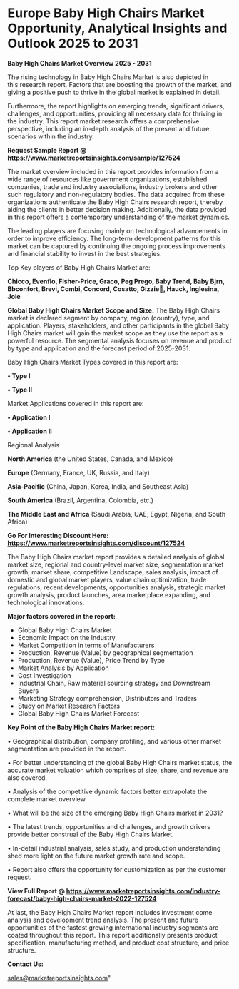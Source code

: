   # Europe Baby High Chairs Market Opportunity, Analytical Insights and Outlook 2025 to 2031

<Strong> Baby High Chairs Market Overview 2025 - 2031</strong>

The rising technology in Baby High Chairs Market is also depicted in this research report. Factors that are boosting the growth of the market, and giving a positive push to thrive in the global market is explained in detail.

Furthermore, the report highlights on emerging trends, significant drivers, challenges, and opportunities, providing all necessary data for thriving in the industry. This report market research offers a comprehensive perspective, including an in-depth analysis of the present and future scenarios within the industry.

<strong>Request Sample Report @ <a href=https://www.marketreportsinsights.com/sample/127524>https://www.marketreportsinsights.com/sample/127524</a></strong>

The market overview included in this report provides information from a wide range of resources like government organizations, established companies, trade and industry associations, industry brokers and other such regulatory and non-regulatory bodies. The data acquired from these organizations authenticate the Baby High Chairs research report, thereby aiding the clients in better decision making. Additionally, the data provided in this report offers a contemporary understanding of the market dynamics.

The leading players are focusing mainly on technological advancements in order to improve efficiency. The long-term development patterns for this market can be captured by continuing the ongoing process improvements and financial stability to invest in the best strategies.

Top Key players of Baby High Chairs Market are:

<strong>Chicco, Evenflo, Fisher-Price, Graco, Peg Prego, Baby Trend, Baby Bjrn, Bbconfort, Brevi, Combi, Concord, Cosatto, Gizzie᫫, Hauck, Inglesina, Joie</strong>

<strong><b>Global Baby High Chairs Market Scope and Size:</b></strong>
The Baby High Chairs market is declared segment by company, region (country), type, and application. Players, stakeholders, and other participants in the global Baby High Chairs market will gain the market scope as they use the report as a powerful resource. The segmental analysis focuses on revenue and product by type and application and the forecast period of 2025-2031.

Baby High Chairs Market Types covered in this report are:

<strong>• Type I

• Type II</strong>

Market Applications covered in this report are:

<strong>• Application I

• Application II</strong> 

Regional Analysis

<strong>North America</strong> (the United States, Canada, and Mexico)

<strong>Europe</strong> (Germany, France, UK, Russia, and Italy)

<strong>Asia-Pacific</strong> (China, Japan, Korea, India, and Southeast Asia)

<strong>South America</strong> (Brazil, Argentina, Colombia, etc.)

<strong>The Middle East and Africa</strong> (Saudi Arabia, UAE, Egypt, Nigeria, and South Africa)

<strong>Go For Interesting Discount Here: <a href=https://www.marketreportsinsights.com/discount/127524>https://www.marketreportsinsights.com/discount/127524</a></strong>

The Baby High Chairs market report provides a detailed analysis of global market size, regional and country-level market size, segmentation market growth, market share, competitive Landscape, sales analysis, impact of domestic and global market players, value chain optimization, trade regulations, recent developments, opportunities analysis, strategic market growth analysis, product launches, area marketplace expanding, and technological innovations.

<strong><b>Major factors covered in the report:</b></strong>
<ul>
  <li>Global Baby High Chairs Market </li>
  <li>Economic Impact on the Industry</li>
  <li>Market Competition in terms of Manufacturers</li>
  <li>Production, Revenue (Value) by geographical segmentation</li>
  <li>Production, Revenue (Value), Price Trend by Type</li>
  <li>Market Analysis by Application</li>
  <li>Cost Investigation</li>
  <li>Industrial Chain, Raw material sourcing strategy and Downstream Buyers</li>
  <li>Marketing Strategy comprehension, Distributors and Traders</li>
  <li>Study on Market Research Factors</li>
  <li>Global Baby High Chairs Market Forecast</li>
</ul>

<strong><b>Key Point of the Baby High Chairs Market report:</b></strong>

• Geographical distribution, company profiling, and various other market segmentation are provided in the report.

• For better understanding of the global Baby High Chairs market status, the accurate market valuation which comprises of size, share, and revenue are also covered.

• Analysis of the competitive dynamic factors better extrapolate the complete market overview

• What will be the size of the emerging Baby High Chairs market in 2031?

• The latest trends, opportunities and challenges, and growth drivers provide better construal of the Baby High Chairs Market.

• In-detail industrial analysis, sales study, and production understanding shed more light on the future market growth rate and scope.

• Report also offers the opportunity for customization as per the customer request.

<strong><b>View Full Report @ <a href=https://www.marketreportsinsights.com/industry-forecast/baby-high-chairs-market-2022-127524>https://www.marketreportsinsights.com/industry-forecast/baby-high-chairs-market-2022-127524</a></b></strong>


At last, the Baby High Chairs Market report includes investment come analysis and development trend analysis. The present and future opportunities of the fastest growing international industry segments are coated throughout this report. This report additionally presents product specification, manufacturing method, and product cost structure, and price structure.

<strong>Contact Us:</strong>

sales@marketreportsinsights.com"
